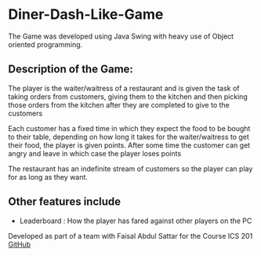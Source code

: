 # Diner-Dash-Like-Game

The Game was developed using Java Swing with heavy use of Object oriented programming. 

## Description of the Game:

The player is the waiter/waitress of a restaurant and is given the task of taking orders from customers, giving them to the kitchen and then picking those orders from the kitchen after they are completed to give to the customers 

Each customer has a fixed time in which they expect the food to be bought to their table, depending on how long it takes for the waiter/waitress to get their food, the player is given points. 
After some time the customer can get angry and leave in which case the player loses points 

The restaurant has an indefinite stream of customers so the player can play for as long as they want.

## Other features include 

- Leaderboard : How the player has fared against other players on the PC 


Developed as part of a team with Faisal Abdul Sattar for the Course ICS 201 [GitHub](https://github.com/fsmonarchy)
